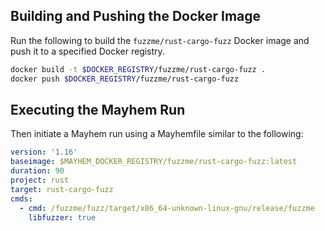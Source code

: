 ## Building and Pushing the Docker Image

Run the following to build the `fuzzme/rust-cargo-fuzz` Docker image and push it to a specified Docker registry.

```sh
docker build -t $DOCKER_REGISTRY/fuzzme/rust-cargo-fuzz .
docker push $DOCKER_REGISTRY/fuzzme/rust-cargo-fuzz
```

## Executing the Mayhem Run

Then initiate a Mayhem run using a Mayhemfile similar to the following:

```yaml
version: '1.16'
baseimage: $MAYHEM_DOCKER_REGISTRY/fuzzme/rust-cargo-fuzz:latest
duration: 90
project: rust
target: rust-cargo-fuzz
cmds:
  - cmd: /fuzzme/fuzz/target/x86_64-unknown-linux-gnu/release/fuzzme
    libfuzzer: true
```
